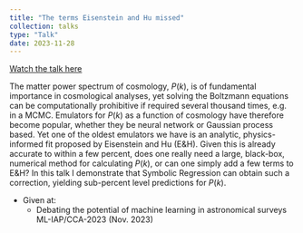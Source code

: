 ```yaml
---
title: "The terms Eisenstein and Hu missed"
collection: talks
type: "Talk"
date: 2023-11-28
---
```


[Watch the talk here](https://www.youtube.com/watch?v=_7lCL-P4BfI&list=PLUgAV7nixQ3_JV3I-BFp9SIESAoVRXWvn&index=20&ab_channel=Institutd%27AstrophysiquedeParis)

The matter power spectrum of cosmology, $P(k)$, is of fundamental importance in cosmological analyses, yet solving the Boltzmann equations can be computationally prohibitive if required several thousand times, e.g. in a MCMC. 
Emulators for $P(k)$ as a function of cosmology have therefore become popular, whether they be neural network or Gaussian process based. Yet one of the oldest emulators we have is an analytic, physics-informed fit proposed by Eisenstein and Hu (E&H). 
Given this is already accurate to within a few percent, does one really need a large, black-box, numerical method for calculating $P(k)$, or can one simply add a few terms to E&H? 
In this talk I demonstrate that Symbolic Regression can obtain such a correction, yielding sub-percent level predictions for $P(k)$.

* Given at:
  * Debating the potential of machine learning in astronomical surveys ML-IAP/CCA-2023 (Nov. 2023)
